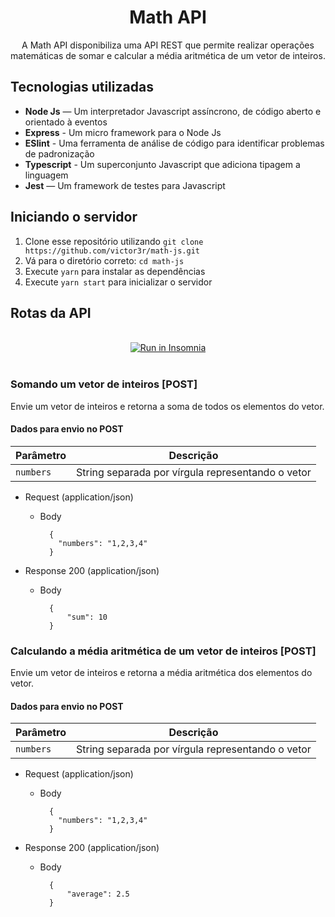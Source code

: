 <h1 align="center">
Math API
</h1>

<p align="center">A Math API disponibiliza uma API REST que permite realizar operações matemáticas de somar e calcular a média aritmética de um vetor de inteiros.</p>

## Tecnologias utilizadas

- **Node Js** — Um interpretador Javascript assíncrono, de código aberto e orientado à eventos
- **Express** - Um micro framework para o Node Js
- **ESlint** - Uma ferramenta de análise de código para identificar problemas de padronização
- **Typescript** - Um superconjunto Javascript que adiciona tipagem a linguagem
- **Jest** — Um framework de testes para Javascript

## Iniciando o servidor

1. Clone esse repositório utilizando `git clone https://github.com/victor3r/math-js.git`
2. Vá para o diretório correto: `cd math-js`
3. Execute `yarn` para instalar as dependências
4. Execute `yarn start` para inicializar o servidor

## Rotas da API

<br>
<div align="center">
<a href="https://insomnia.rest/run/?label=Math&uri=https%3A%2F%2Fgist.github.com%2Fvictor3r%2F322177ed5c4493cc9f113e421f177318" target="_blank"><img src="https://insomnia.rest/images/run.svg" alt="Run in Insomnia"></a>
</div>
<br>

### Somando um vetor de inteiros [POST]

Envie um vetor de inteiros e retorna a soma de todos os elementos do vetor.

#### Dados para envio no POST
| Parâmetro | Descrição |
|---|---|
| `numbers` | String separada por vírgula representando o vetor |

+ Request (application/json)

    + Body

            {
              "numbers": "1,2,3,4"
            }

+ Response 200 (application/json)

    + Body

            {
                "sum": 10
            }

### Calculando a média aritmética de um vetor de inteiros [POST]

Envie um vetor de inteiros e retorna a média aritmética dos elementos do vetor.

#### Dados para envio no POST
| Parâmetro | Descrição |
|---|---|
| `numbers` | String separada por vírgula representando o vetor |

+ Request (application/json)

    + Body

            {
              "numbers": "1,2,3,4"
            }

+ Response 200 (application/json)

    + Body

            {
                "average": 2.5
            }
